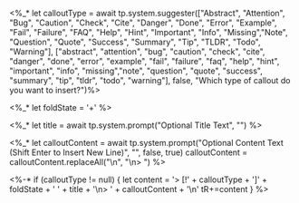 <%_* let calloutType = await tp.system.suggester(["Abstract", "Attention", "Bug", "Caution", "Check", "Cite", "Danger", "Done", "Error", "Example", "Fail", "Failure", "FAQ", "Help", "Hint", "Important", "Info", "Missing","Note", "Question", "Quote", "Success", "Summary", "Tip", "TLDR", "Todo", "Warning"], ["abstract", "attention", "bug", "caution", "check", "cite", "danger", "done", "error", "example", "fail", "failure", "faq", "help", "hint", "important", "info", "missing","note", "question", "quote", "success", "summary", "tip", "tldr", "todo", "warning"], false, "Which type of callout do you want to insert?")%>

<%_* let foldState = '+' %>

<%_* let title = await tp.system.prompt("Optional Title Text", "") %>

<%_* let calloutContent = await tp.system.prompt("Optional Content Text (Shift Enter to Insert New Line)", "", false, true) calloutContent = calloutContent.replaceAll("\n", "\n> ") %>

<%-* if (calloutType != null) { let content = '> [!' + calloutType + ']' + foldState + ' ' + title + '\n> ' + calloutContent + '\n' tR+=content } %>